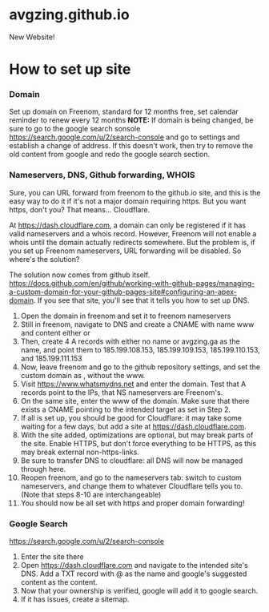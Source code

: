 # avgzing.github.io
New Website! 


# How to set up site
### Domain
Set up domain on Freenom, standard for 12 months free, set calendar reminder to renew every 12 months
**NOTE:** If domain is being changed, be sure to go to the google search sonsole https://search.google.com/u/2/search-console and go to settings and establish a change of address. If this doesn't work, then try to remove the old content from google and redo the google search section.

### Nameservers, DNS, Github forwarding, WHOIS
Sure, you can URL forward from freenom to the github.io site, and this is the easy way to do it if it's not a major domain requiring https. But you want https, don't you? That means... Cloudflare.

At https://dash.cloudflare.com, a domain can only be registered if it has valid nameservers and a whois record. However, Freenom will not enable a whois until the domain actually redirects somewhere. But the problem is, if you set up Freenom nameservers, URL forwarding will be disabled. So where's the solution?

The solution now comes from github itself. https://docs.github.com/en/github/working-with-github-pages/managing-a-custom-domain-for-your-github-pages-site#configuring-an-apex-domain. If you see that site, you'll see that it tells you how to set up DNS. 
1. Open the domain in freenom and set it to freenom nameservers
2. Still in freenom, navigate to DNS and create a CNAME with name www and content either <website domain> or <website github.io link>
3. Then, create 4 A records with either no name or avgzing.ga as the name, and point them to 185.199.108.153, 185.199.109.153, 185.199.110.153, and 185.199.111.153
4. Now, leave freenom and go to the github repository settings, and set the custom domain as <website domain>, without the www. 
5. Visit https://www.whatsmydns.net and enter the domain. Test that A records point to the IPs, that NS nameservers are Freenom's.
6. On the same site, enter the www of the domain. Make sure that there exists a CNAME pointing to the intended target as set in Step 2.
7. If all is set up, you should be good for Cloudflare: it may take some waiting for a few days, but add a site at https://dash.cloudflare.com. 
8. With the site added, optimizations are optional, but may break parts of the site. Enable HTTPS, but don't force everything to be HTTPS, as this may break external non-https-links. 
9. Be sure to transfer DNS to cloudflare: all DNS will now be managed through here.
10. Reopen freenom, and go to the nameservers tab: switch to custom nameservers, and change them to whatever Cloudflare tells you to. (Note that steps 8-10 are interchangeable)
11. You should now be all set with https and proper domain forwarding! 

### Google Search
https://search.google.com/u/2/search-console
1. Enter the site there
2. Open https://dash.cloudflare.com and navigate to the intended site's DNS. Add a TXT record with @ as the name and google's suggested content as the content.
3. Now that your ownership is verified, google will add it to google search. 
4. If it has issues, create a sitemap.
